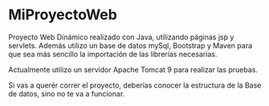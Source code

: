 # MiProyectoWeb
Proyecto Web Dinámico realizado con Java, utilizando páginas jsp y servlets.
Además utilizo un base de datos mySql, Bootstrap y Maven para que sea más sencillo la importación de las librerías necesarias.

Actualmente utilizo un servidor Apache Tomcat 9 para realizar las pruebas.

Si vas a querér correr el proyecto, deberías conocer la estructura de la Base de datos, sino no te va a funcionar.
